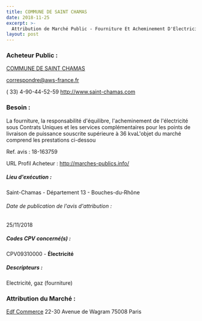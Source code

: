 ```yaml
---
title: COMMUNE DE SAINT CHAMAS
date: 2018-11-25
excerpt: >-
  Attribution de Marché Public - Fourniture Et Acheminement D'Electricite Et Services Associes Pour Les Points De Livraison De Puissance Superieure A 36 Kva De La Commune De Saint-Chamas
layout: post
---
```


### Acheteur Public : 
<a href="/acheteur-134/siren-211300926"> COMMUNE DE SAINT CHAMAS</a><br/>



correspondre@aws-france.fr

( 33) 4-90-44-52-59
http://www.saint-chamas.com
### Besoin :

La fourniture, la responsabilité d'équilibre, l'acheminement de l'électricité sous Contrats Uniques et les services complémentaires pour les points de livraison de puissance souscrite supérieure à 36 kvaL'objet du marché comprend les prestations ci-dessou

Ref. avis : 18-163759

URL Profil Acheteur : http://marches-publics.info/

##### Lieu d'exécution :

Saint-Chamas - Département 13 - Bouches-du-Rhône

###### Date de publication de l'avis d'attribution : 
25/11/2018

##### Codes CPV concerné(s) :
CPV09310000 - **Électricité** <br/>

##### Descripteurs :
Electricité, gaz (fourniture) <br/>

### Attribution du Marché :
<a href="/entreprise-572/siren-552081317"> Edf Commerce</a>    22-30 Avenue de Wagram 75008 Paris <br/>
